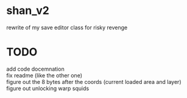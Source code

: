 # shan_v2
rewrite of my save editor class for risky revenge

# TODO
add code docemnation <br />
fix readme (like the other one) <br />
figure out the 8 bytes after the coords (current loaded area and layer) <br />
figure out unlocking warp squids <br />
